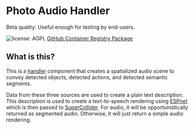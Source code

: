 # Photo Audio Handler

Beta quality: Useful enough for testing by end-users.

![license: AGPL](https://camo.githubusercontent.com/b53b1136762ea55ee6a2d641c9f8283b8335a79b3cb95cbab5a988e678e269b8/68747470733a2f2f696d672e736869656c64732e696f2f62616467652f6c6963656e73652d4147504c2d73756363657373) [GitHub Container Registry Package](https://github.com/Shared-Reality-Lab/IMAGE-server/pkgs/container/image-handler-photo-audio)

## What is this?

This is a [handler](https://github.com/Shared-Reality-Lab/IMAGE-server/wiki/2.-Handlers,-Preprocessors-and-Services#handlers=) component that creates a spatialized audio scene to convey detected objects, detected actions, and detected semantic segments.

Data from these three sources are used to create a plain text description.
This description is used to create a text-to-speech rendering using [ESPnet](../../services/espnet-tts)
which is then passed to [SuperCollider](../../services/supercollider-images/supercollider-service/photo.scd).
For audio, it will be opportunistically returned as segmented audio. Otherwise, it will just return a simple audio rendering.
